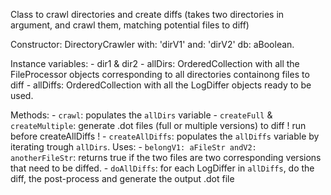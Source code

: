 Class to crawl directories and create diffs (takes two directories in argument, and crawl them, matching potential files to diff)

Constructor: DirectoryCrawler with: 'dirV1' and: 'dirV2' db: aBoolean.

Instance variables:
	- dir1 & dir2
	- allDirs: OrderedCollection with all the FileProcessor objects corresponding to all directories containong files to diff
	- allDiffs: OrderedCollection with all the LogDiffer objects ready to be used.
	
Methods:
	- `crawl`: populates the `allDirs` variable
	- `createFull` & `createMultiple`: generate .dot files (full or multiple versions) to diff ! run before createAllDiffs !
	- `createAllDiffs`: populates the `allDiffs` variable by iterating trough `allDirs`. Uses:
		- `belongV1: aFileStr andV2: anotherFileStr`: returns true if the two files are two corresponding versions that need to be diffed.
	- `doAllDiffs`: for each LogDiffer in `allDiffs`, do the diff, the post-process and generate the output .dot file